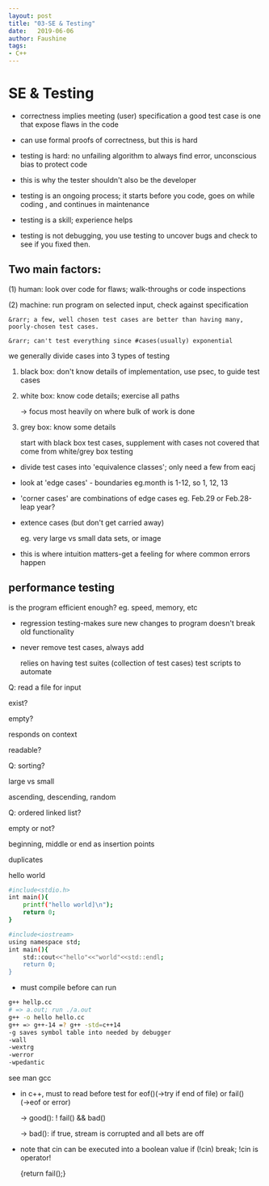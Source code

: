 ```yaml
---
layout: post
title: "03-SE & Testing"
date:   2019-06-06
author: Faushine
tags: 
- C++
---
```

# SE & Testing

- correctness implies meeting (user) specification
a good test case is one that expose flaws in the code

- can use formal proofs of correctness, but this is hard

- testing is  hard: no unfailing algorithm to always find error, unconscious bias to protect code

- this is why the tester shouldn't also be the developer

- testing is an ongoing process; it starts before you code, goes on while coding , and continues in maintenance

- testing is a skill; experience helps

- testing is not debugging, you use testing to uncover bugs and check to see if you fixed then.

## Two main factors:

(1) human: look over code for flaws; walk-throughs or code inspections

(2) machine: run program on selected input, check against specification

    &rarr; a few, well chosen test cases are better than having many, poorly-chosen test cases.

    &rarr; can't test everything since #cases(usually) exponential

we generally divide cases into 3 types of testing

1. black box: don't know details of implementation, use psec, to guide test cases
2. white box: know code details; exercise all paths
   
    &rarr; focus most heavily on where bulk of work is done

3. grey box: know some details

    start with black box test cases, supplement with cases not covered that come from white/grey box testing

- divide test cases into 'equivalence classes'; only need a few from eacj
  
- look at 'edge cases' - boundaries eg.month is 1-12, so 1, 12, 13
  
- 'corner cases' are combinations of edge cases eg. Feb.29 or Feb.28-leap year?
  
- extence cases (but don't get carried away)
  
    eg. very large vs small data sets, or image

- this is where intuition matters-get a feeling for where common errors happen

## performance testing

is the program efficient enough?
eg. speed, memory, etc

- regression testing-makes sure new changes to program doesn't break old functionality

- never remove test cases, always add

    relies on having test suites (collection of test cases) test scripts to automate

Q: read a file for input

exist?

empty?

responds on context

readable?

Q: sorting?

large vs small

ascending, descending, random

Q: ordered linked list?

empty or not?

beginning, middle or end as insertion points

duplicates

hello world

```bash
#include<stdio.h>   
int main(){
    printf("hello world]\n");
    return 0;
}

#include<iostream>
using namespace std;
int main(){
    std::cout<<"hello"<<"world"<<std::endl;
    return 0;
}
```

- must compile before can run
  
```bash
g++ hellp.cc 
# => a.out; run ./a.out
g++ -o hello hello.cc
g++ => g++-14 =? g++ -std=c++14
-g saves symbol table into needed by debugger
-wall
-wextrg
-werror
-wpedantic
```

see man gcc

- in c++, must to read before test for eof()(&rarr;try if end of file) or fail()(&rarr;eof or error)

    &rarr; good(): ! fail() && bad()

    &rarr; bad(): if true, stream is corrupted and all bets are off

- note that cin can be executed into a boolean value if (!cin) break; !cin is operator! 

    {return fail();}

